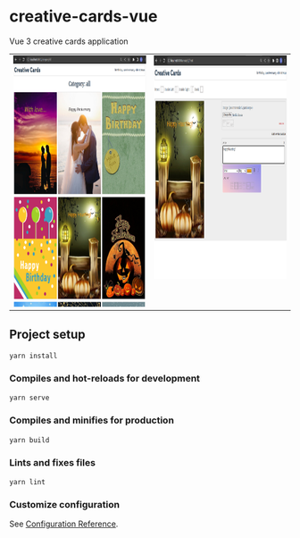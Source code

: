 # creative-cards-vue
Vue 3 creative cards application

<table>
  <tr>
    <td valign="top"><img src="src/assets/images/page_1.png" alt="Logo" width="500" height="450"></td>
    <td valign="top"><img src="src/assets/images/page_2.png" alt="Logo" width="500" height="400"></td>
</tr>
</table>


## Project setup
```
yarn install
```

### Compiles and hot-reloads for development
```
yarn serve
```

### Compiles and minifies for production
```
yarn build
```

### Lints and fixes files
```
yarn lint
```

### Customize configuration
See [Configuration Reference](https://cli.vuejs.org/config/).



